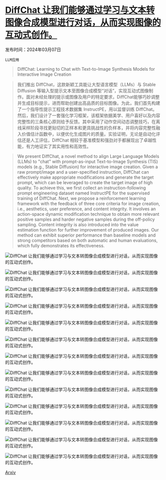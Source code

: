 # [DiffChat 让我们能够通过学习与文本转图像合成模型进行对话，从而实现图像的互动式创作。](https://arxiv.org/abs/2403.04997)

发布时间：2024年03月07日

`LLM应用`

> DiffChat: Learning to Chat with Text-to-Image Synthesis Models for Interactive Image Creation

> 我们推出 DiffChat，这款新颖工具能让大型语言模型（LLMs）与 Stable Diffusion 等输入型提示文本至图像合成模型“对话”，实现互动式图像制作。面对未经处理的提示或图像及用户的特定要求，DiffChat能够巧妙调整并生成目标提示，进而帮助创建出高品质的目标图像。为此，我们首先构建了一个指导性提示工程技术数据集 InstructPE，用以监督训练 DiffChat。然后，我们设计了一套强化学习框架，该框架依据美学、用户喜好以及内容完整性的三条核心原则给予反馈。其中采用了动作空间动态调整技巧，在离线采样阶段寻找更贴切的正样本和更具挑战性的负样本，并将内容完整性融入价值估计函数中，以便优化生成图片的质量。实验证明，无论是自动化评估还是人工评估，DiffChat 相较于基准模型和强劲对手都展现出了卓越性能，有力地证实了其实用性和高效性。

> We present DiffChat, a novel method to align Large Language Models (LLMs) to "chat" with prompt-as-input Text-to-Image Synthesis (TIS) models (e.g., Stable Diffusion) for interactive image creation. Given a raw prompt/image and a user-specified instruction, DiffChat can effectively make appropriate modifications and generate the target prompt, which can be leveraged to create the target image of high quality. To achieve this, we first collect an instruction-following prompt engineering dataset named InstructPE for the supervised training of DiffChat. Next, we propose a reinforcement learning framework with the feedback of three core criteria for image creation, i.e., aesthetics, user preference, and content integrity. It involves an action-space dynamic modification technique to obtain more relevant positive samples and harder negative samples during the off-policy sampling. Content integrity is also introduced into the value estimation function for further improvement of produced images. Our method can exhibit superior performance than baseline models and strong competitors based on both automatic and human evaluations, which fully demonstrates its effectiveness.

![DiffChat 让我们能够通过学习与文本转图像合成模型进行对话，从而实现图像的互动式创作。](../../../paper_images/2403.04997/x1.png)

![DiffChat 让我们能够通过学习与文本转图像合成模型进行对话，从而实现图像的互动式创作。](../../../paper_images/2403.04997/x2.png)

![DiffChat 让我们能够通过学习与文本转图像合成模型进行对话，从而实现图像的互动式创作。](../../../paper_images/2403.04997/x3.png)

![DiffChat 让我们能够通过学习与文本转图像合成模型进行对话，从而实现图像的互动式创作。](../../../paper_images/2403.04997/x4.png)

![DiffChat 让我们能够通过学习与文本转图像合成模型进行对话，从而实现图像的互动式创作。](../../../paper_images/2403.04997/x5.png)

![DiffChat 让我们能够通过学习与文本转图像合成模型进行对话，从而实现图像的互动式创作。](../../../paper_images/2403.04997/x6.png)

![DiffChat 让我们能够通过学习与文本转图像合成模型进行对话，从而实现图像的互动式创作。](../../../paper_images/2403.04997/x7.png)

![DiffChat 让我们能够通过学习与文本转图像合成模型进行对话，从而实现图像的互动式创作。](../../../paper_images/2403.04997/x8.png)

![DiffChat 让我们能够通过学习与文本转图像合成模型进行对话，从而实现图像的互动式创作。](../../../paper_images/2403.04997/x9.png)

![DiffChat 让我们能够通过学习与文本转图像合成模型进行对话，从而实现图像的互动式创作。](../../../paper_images/2403.04997/x10.png)

![DiffChat 让我们能够通过学习与文本转图像合成模型进行对话，从而实现图像的互动式创作。](../../../paper_images/2403.04997/x11.png)

![DiffChat 让我们能够通过学习与文本转图像合成模型进行对话，从而实现图像的互动式创作。](../../../paper_images/2403.04997/x12.png)

![DiffChat 让我们能够通过学习与文本转图像合成模型进行对话，从而实现图像的互动式创作。](../../../paper_images/2403.04997/x13.png)

[Arxiv](https://arxiv.org/abs/2403.04997)